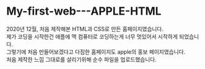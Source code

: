 # My-first-web---APPLE-HTML
2020년 12월, 처음 제작해본 HTML과 CSS로 만든 홈페이지였습니다. <br/>
제가 코딩을 시작한건 애플에 맥 컴퓨터로 코딩하는게 너무 멋있어서 시작하게 되었습니다. <br/>
그렇기에 처음 만들어보겠다고 다짐한 홈페이지도 apple의 홍보 페이지였습니다. <br/>
처음 제작한 느낌 그대로를 살리기위해 순수 파일을 업로드했습니다.
